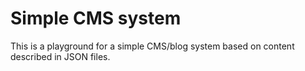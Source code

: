 # Simple CMS system

This is a playground for a simple CMS/blog system based on content described in JSON files.
